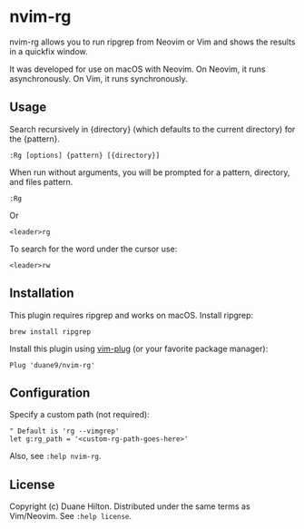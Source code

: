 # nvim-rg

nvim-rg allows you to run ripgrep from Neovim or Vim and shows the results in a
quickfix window.

It was developed for use on macOS with Neovim. On Neovim, it runs
asynchronously. On Vim, it runs synchronously.

## Usage

Search recursively in {directory} (which defaults to the current directory) for
the {pattern}.

    :Rg [options] {pattern} [{directory}]

When run without arguments, you will be prompted for a pattern, directory, and
files pattern.

    :Rg

Or

    <leader>rg

To search for the word under the cursor use:

    <leader>rw

## Installation

This plugin requires ripgrep and works on macOS. Install ripgrep:

    brew install ripgrep

Install this plugin using [vim-plug](https://github.com/junegunn/vim-plug) (or
your favorite package manager):

```vim
Plug 'duane9/nvim-rg'
```

## Configuration

Specify a custom path (not required):

```vim
" Default is 'rg --vimgrep'
let g:rg_path = '<custom-rg-path-goes-here>'
```

Also, see `:help nvim-rg`.


## License

Copyright (c) Duane Hilton. Distributed under the same terms as Vim/Neovim. See
`:help license`.
